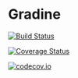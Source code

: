 # Gradine

[![Build Status](https://travis-ci.org/ExpandingMan/Gradine.jl.svg?branch=master)](https://travis-ci.org/ExpandingMan/Gradine.jl)

[![Coverage Status](https://coveralls.io/repos/ExpandingMan/Gradine.jl/badge.svg?branch=master&service=github)](https://coveralls.io/github/ExpandingMan/Gradine.jl?branch=master)

[![codecov.io](http://codecov.io/github/ExpandingMan/Gradine.jl/coverage.svg?branch=master)](http://codecov.io/github/ExpandingMan/Gradine.jl?branch=master)
